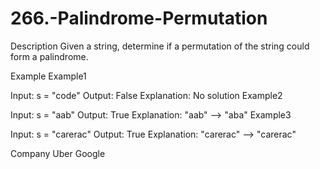 # 266.-Palindrome-Permutation

Description
Given a string, determine if a permutation of the string could form a palindrome.

Example
Example1

Input: s = "code"
Output: False
Explanation: 
No solution
Example2

Input: s = "aab"
Output: True
Explanation: 
"aab" --> "aba"
Example3

Input: s = "carerac"
Output: True
Explanation: 
"carerac" --> "carerac"


Company
Uber
Google
